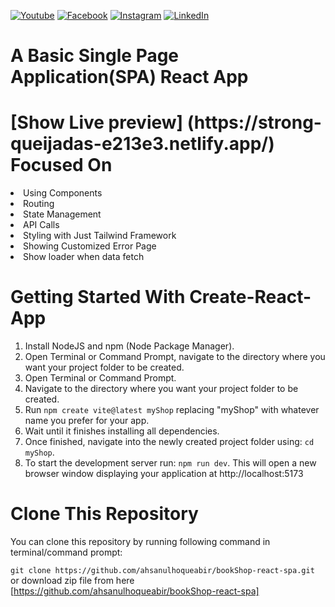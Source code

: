 [![Youtube][youtube-shield]][youtube-url]
[![Facebook][facebook-shield]][facebook-url]
[![Instagram][instagram-shield]][instagram-url]
[![LinkedIn][linkedin-shield]][linkedin-url]

# A Basic Single Page Application(SPA) React App

<h1> [Show Live preview] (https://strong-queijadas-e213e3.netlify.app/)
</

# Focused On
<li> Using Components
<li> Routing
<li> State Management
<li> API Calls
<li> Styling with Just Tailwind Framework
<li> Showing Customized Error Page
<li> Show loader when data fetch


# Getting Started With Create-React-App
1. Install NodeJS and npm (Node Package Manager).
2. Open Terminal or Command Prompt, navigate to the directory where you want your project folder to be created.
2. Open Terminal or Command Prompt.
3. Navigate to the directory where you want your project folder to be created.
4. Run `npm create vite@latest myShop` replacing "myShop" with whatever name you prefer for your app.
5. Wait until it finishes installing all dependencies.
6. Once finished, navigate into the newly created project folder using: `cd myShop`.
7. To start the development server run: `npm run dev`. This will open a new browser window displaying your application at http://localhost:5173

# Clone This Repository
You can clone this repository by running following command in terminal/command prompt:

``` git clone https://github.com/ahsanulhoqueabir/bookShop-react-spa.git ``` <br>
or download zip file from here [https://github.com/ahsanulhoqueabir/bookShop-react-spa]




[youtube-shield]: https://img.shields.io/badge/-Youtube-black.svg?style=flat-square&logo=youtube&color=555&logoColor=white
[youtube-url]: https://youtube.com/@AhsanulAbir
[facebook-shield]: https://img.shields.io/badge/-Facebook-black.svg?style=flat-square&logo=facebook&color=555&logoColor=white
[facebook-url]: https://facebook.com/mdahsanulhoqueabir
[instagram-shield]: https://img.shields.io/badge/-Instagram-black.svg?style=flat-square&logo=instagram&color=555&logoColor=white
[instagram-url]: https://instagram.com/Ahsanul.H.abir
[linkedin-shield]: https://img.shields.io/badge/-LinkedIn-black.svg?style=flat-square&logo=linkedin&colorB=555
[linkedin-url]: https://linkedin.com/company/AhsanulHoqueAbir